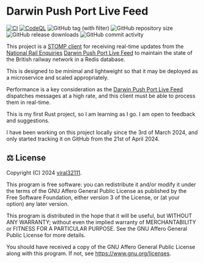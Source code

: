 # Darwin Push Port Live Feed

[![CI](https://github.com/viral32111/darwin-push-port-live-feed/actions/workflows/ci.yml/badge.svg?branch=main)](https://github.com/viral32111/darwin-push-port-live-feed/actions/workflows/ci.yml)
[![CodeQL](https://github.com/viral32111/darwin-push-port-live-feed/actions/workflows/codeql.yml/badge.svg)](https://github.com/viral32111/darwin-push-port-live-feed/actions/workflows/codeql.yml)
![GitHub tag (with filter)](https://img.shields.io/github/v/tag/viral32111/darwin-push-port-live-feed?label=Latest)
![GitHub repository size](https://img.shields.io/github/repo-size/viral32111/darwin-push-port-live-feed?label=Size)
![GitHub release downloads](https://img.shields.io/github/downloads/viral32111/darwin-push-port-live-feed/total?label=Downloads)
![GitHub commit activity](https://img.shields.io/github/commit-activity/m/viral32111/darwin-push-port-live-feed?label=Commits)

This project is a [STOMP client](https://stomp.github.io/stomp-specification-1.2.html) for receiving real-time updates from the [National Rail Enquiries](https://www.nationalrail.co.uk/) [Darwin Push Port Live Feed](https://wiki.openraildata.com/index.php?title=Darwin:Push_Port#Darwin_Live_Feed_Topic) to maintain the state of the British railway network in a Redis database.

This is designed to be minimal and lightweight so that it may be deployed as a microservice and scaled appropriately.

Performance is a key consideration as the [Darwin Push Port Live Feed](https://wiki.openraildata.com/index.php?title=Darwin:Push_Port#Darwin_Live_Feed_Topic) dispatches messages at a high rate, and this client must be able to process them in real-time.

This is my first Rust project, so I am learning as I go. I am open to feedback and suggestions.

I have been working on this project locally since the 3rd of March 2024, and only started tracking it on GitHub from the 21st of April 2024.

## ⚖️ License

Copyright (C) 2024 [viral32111](https://viral32111.com).

This program is free software: you can redistribute it and/or modify
it under the terms of the GNU Affero General Public License as
published by the Free Software Foundation, either version 3 of the
License, or (at your option) any later version.

This program is distributed in the hope that it will be useful,
but WITHOUT ANY WARRANTY; without even the implied warranty of
MERCHANTABILITY or FITNESS FOR A PARTICULAR PURPOSE. See the
GNU Affero General Public License for more details.

You should have received a copy of the GNU Affero General Public License
along with this program. If not, see https://www.gnu.org/licenses.
